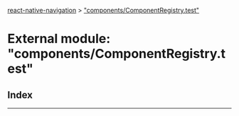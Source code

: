 [react-native-navigation](../README.md) > ["components/ComponentRegistry.test"](../modules/_components_componentregistry_test_.md)



# External module: "components/ComponentRegistry.test"

## Index


---
